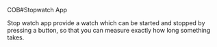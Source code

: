 COB#Stopwatch App

Stop watch app provide a watch which can be started and stopped by pressing a button, so that you can measure exactly how long something takes.
